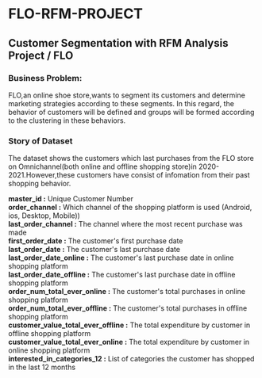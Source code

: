 # FLO-RFM-PROJECT

## Customer Segmentation with RFM Analysis Project / FLO

 

### Business Problem:

FLO,an online shoe store,wants to segment its customers and determine marketing strategies according to these segments. In this regard, the behavior of customers will be defined and groups will be formed according to the clustering in these behaviors.



### Story of Dataset

The dataset shows the customers which last purchases from the FLO store on Omnichannel(both online and offline shopping store)in 2020-2021.However,these customers have consist of infomation from their past shopping behavior.



**master_id :** Unique Customer Number <br>
**order_channel :** Which channel of the shopping platform is used (Android, ios, Desktop, Mobile)) <br>
**last_order_channel :** The channel where the most recent purchase was made <br>
**first_order_date :** The customer's first purchase date <br>
**last_order_date :** The customer's last purchase date <br>
**last_order_date_online :**  The customer's last purchase date in online shopping platform <br>
**last_order_date_offline :** The customer's last purchase date in offline shopping platform <br>
**order_num_total_ever_online :** The customer's total purchases in online shopping platform <br>
**order_num_total_ever_offline :**  The customer's total purchases in offline shopping platform <br>
**customer_value_total_ever_offline :** The total expenditure by customer in offline shopping platform <br>
**customer_value_total_ever_online :** The total expenditure by customer in online shopping platform <br>
**interested_in_categories_12 :** List of categories the customer has shopped in the last 12 months <br>
